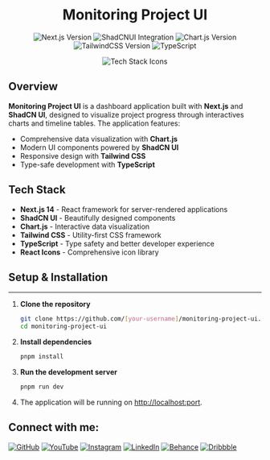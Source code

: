 <h1 align="center">Monitoring Project UI</h1>

<p align="center">
  <img src="https://img.shields.io/badge/Next.js-14.0.0-black" alt="Next.js Version" />
  <img src="https://img.shields.io/badge/ShadCNUI-Integrated-1D4ED8" alt="ShadCNUI Integration" />
  <img src="https://img.shields.io/badge/Chart.js-4.0.0-FF6384" alt="Chart.js Version" />
  <img src="https://img.shields.io/badge/TailwindCSS-3.0.0-06B6D4" alt="TailwindCSS Version" />
  <img src="https://img.shields.io/badge/TypeScript-Strict-3178C6" alt="TypeScript" />
</p>

<p align="center">
  <img src="https://skillicons.dev/icons?i=nextjs,tailwind,ts,chartjs" alt="Tech Stack Icons" />
</p>

## Overview

**Monitoring Project UI** is a dashboard application built with **Next.js** and **ShadCN UI**, designed to visualize project progress through interactives charts and timeline tables. The application features:

- Comprehensive data visualization with **Chart.js**
- Modern UI components powered by **ShadCN UI**
- Responsive design with **Tailwind CSS**
- Type-safe development with **TypeScript**



## Tech Stack

- **Next.js 14** - React framework for server-rendered applications
- **ShadCN UI** - Beautifully designed components
- **Chart.js** - Interactive data visualization
- **Tailwind CSS** - Utility-first CSS framework
- **TypeScript** - Type safety and better developer experience
- **React Icons** - Comprehensive icon library

## Setup & Installation

---

1. **Clone the repository**

    ```bash
    git clone https://github.com/[your-username]/monitoring-project-ui.git
    cd monitoring-project-ui
    ```

2. **Install dependencies**

    ```bash
    pnpm install
    ```

3. **Run the development server**

    ```bash
    pnpm run dev
    ```

4. The application will be running on [http://localhost:port](http://localhost:port).


## Connect with me:
[![GitHub](https://img.shields.io/badge/GitHub-333?style=for-the-badge&logo=github&logoColor=white)](https://github.com/mochrks)
[![YouTube](https://img.shields.io/badge/YouTube-FF0000?style=for-the-badge&logo=youtube&logoColor=white)](https://youtube.com/@Gdvisuel)
[![Instagram](https://img.shields.io/badge/Instagram-E4405F?style=for-the-badge&logo=instagram&logoColor=white)](https://instagram.com/mochrks)
[![LinkedIn](https://img.shields.io/badge/LinkedIn-0077B5?style=for-the-badge&logo=linkedin&logoColor=white)](https://linkedin.com/in/mochrks)
[![Behance](https://img.shields.io/badge/Behance-1769FF?style=for-the-badge&logo=behance&logoColor=white)](https://behance.net/mochrks)
[![Dribbble](https://img.shields.io/badge/Dribbble-EA4C89?style=for-the-badge&logo=dribbble&logoColor=white)](https://dribbble.com/mochrks)
